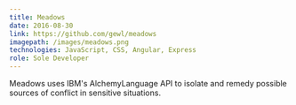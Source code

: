 ```yaml
---
title: Meadows
date: 2016-08-30
link: https://github.com/gewl/meadows
imagepath: /images/meadows.png
technologies: JavaScript, CSS, Angular, Express
role: Sole Developer
---
```

Meadows uses IBM's AlchemyLanguage API to isolate and remedy possible sources of conflict in sensitive situations.
